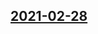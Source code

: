 ## [2021-02-28](https://github.com/faktaoklimatu/graphics/blob/21d375382382c1115c987301cca5a03a830179fd/data-visualization/future/world/tipping-points/sk-body-zlomu.ai)



